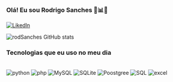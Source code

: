 ### Olá! Eu sou Rodrigo Sanches 🎲📊💀

[![Likedln](https://img.shields.io/badge/LinkedIn-0077B5?style=for-the-badge&logo=linkedin&logoColor=white)](https://www.linkedin.com/feed/)


![rodSanches GitHub stats](https://github-readme-stats.vercel.app/api?username=rodSanches&show_icons=true&theme=radical)


### Tecnologias que eu uso no meu dia

<div style="display: inline_block"><br/>
    <img align="center" alt="python" src="https://img.shields.io/badge/Python-3776AB?style=for-the-badge&logo=python&logoColor=white"/>
        <img align="center" alt="php" src="https://img.shields.io/badge/PHP-777BB4?style=for-the-badge&logo=php&logoColor=white"/>
         <img align="center" alt="MySQL" src="https://img.shields.io/badge/MySQL-00000F?style=for-the-badge&logo=mysql&logoColor=white"/>
          <img align="center" alt="SQLite" src="https://img.shields.io/badge/SQLite-07405E?style=for-the-badge&logo=sqlite&logoColor=white"/>
                    <img align="center" alt="Poostgree" src="https://img.shields.io/badge/PostgreSQL-316192?style=for-the-badge&logo=postgresql&logoColor=white"/>
                    <img align="center" alt="SQL" src="https://img.shields.io/badge/Microsoft_SQL_Server-CC2927?style=for-the-badge&logo=microsoft-sql-server&logoColor=white"/>
                    <img align="center" alt="
                    excel" src="https://img.shields.io/badge/Microsoft_Excel-217346?style=for-the-badge&logo=microsoft-excel&logoColor=white"
</div>
